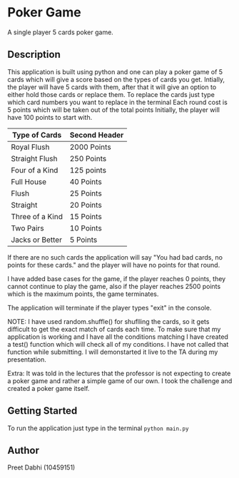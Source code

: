# Poker Game

A single player 5 cards poker game.

## Description

This application is built using python and one can play a poker game of 5 cards which will give a score based on the types of cards you get.
Intially, the player will have 5 cards with them, after that it will give an option to either hold those cards or replace them.
To replace the cards just type which card numbers you want to replace in the terminal
Each round cost is 5 points which will be taken out of the total points
Initially, the player will have 100 points to start with.

| Type of Cards  | Second Header |
| -------------- | ------------- |
| Royal Flush    | 2000 Points   |
| Straight Flush | 250 Points    |
| Four of a Kind | 125 points    |
| Full House     | 40 Points     |
| Flush          | 25 Points     |
| Straight       | 20 Points     |
| Three of a Kind| 15 Points     |
| Two Pairs      | 10 Points     | 
| Jacks or Better| 5  Points     |


If there are no such cards the application will say "You had bad cards, no points for these cards." and the player will have no points for that round.

I have added base cases for the game, if the player reaches 0 points, they cannot continue to play the game, also if the player reaches 2500 points which is the maximum points, the game terminates.

The application will terminate if the player types "exit" in the console.

NOTE: I have used random.shuffle() for shuflling the cards, so it gets difficult to get the exact match of cards each time. 
      To make sure that my application is working and I have all the conditions matching I have created a test() function which will check all of my conditions.
      I have not called that function while submitting. I will demonstarted it live to the TA during my presentation. 

Extra: It was told in the lectures that the professor is not expecting to create a poker game and rather a simple game of our own. 
       I took the challenge and created a poker game itself.

## Getting Started
To run the application just type in the terminal ```python main.py```

## Author
Preet Dabhi (10459151)
